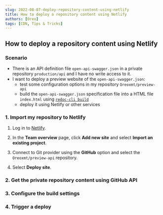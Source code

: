 ```yaml
---
slug: 2022-08-07-deploy-repository-content-using-netlify
title: How to deploy a repository content using Netlify
authors: [Oreo]
tags: [CDN, Tips & Tricks]
---
```


## How to deploy a repository content using Netlify

### Scenario

- There is an API definition file `open-api-swagger.json` in a private repository `production/api` and I have no write access to it.
- I want to deploy a preview website of the `open-api-swagger.json`:
    - test some configuration options in my repository `Oreoxmt/preview-api`
    - build the `open-api-swagger.json` specification file into a HTML file `index.html` using [`redoc-cli build`](https://redocly.com/docs/redoc/deployment/cli/#redoc-cli-commands)
    - deploy it using Netlify or other services

### 1. Import my repository to Netlify

1. Log in to [Netlify](https://app.netlify.com).

2. In the **Team overview** page, click **Add new site** and select **Import an existing project**.

3. Connect to Git provider using the **GitHub** option and select the `Oreoxmt/preview-api` repository.

4. Select **Deploy site**.

### 2. Get the private repository content using GitHub API

### 3. Configure the build settings

### 4. Trigger a deploy
